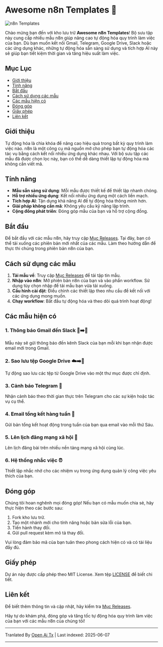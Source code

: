 # Awesome n8n Templates 🚀

![n8n Templates](https://img.shields.io/badge/n8n%20Templates-Awesome-brightgreen)

Chào mừng bạn đến với kho lưu trữ **Awesome n8n Templates**! Bộ sưu tập này cung cấp nhiều mẫu n8n giúp nâng cao tự động hóa quy trình làm việc của bạn. Dù bạn muốn kết nối Gmail, Telegram, Google Drive, Slack hoặc các ứng dụng khác, những tự động hóa sẵn sàng sử dụng và tích hợp AI này sẽ giúp bạn tiết kiệm thời gian và tăng hiệu suất làm việc.

## Mục Lục

- [Giới thiệu](#introduction)
- [Tính năng](#features)
- [Bắt đầu](#getting-started)
- [Cách sử dụng các mẫu](#how-to-use-the-templates)
- [Các mẫu hiện có](#available-templates)
- [Đóng góp](#contributing)
- [Giấy phép](#license)
- [Liên kết](#links)

## Giới thiệu

Tự động hóa là chìa khóa để nâng cao hiệu quả trong bất kỳ quy trình làm việc nào. n8n là một công cụ mã nguồn mở cho phép bạn tự động hóa các tác vụ bằng cách kết nối nhiều ứng dụng khác nhau. Với bộ sưu tập các mẫu đã được chọn lọc này, bạn có thể dễ dàng thiết lập tự động hóa mà không cần viết mã.

## Tính năng

- **Mẫu sẵn sàng sử dụng**: Mỗi mẫu được thiết kế để thiết lập nhanh chóng.
- **Hỗ trợ nhiều ứng dụng**: Kết nối nhiều ứng dụng một cách liền mạch.
- **Tích hợp AI**: Tận dụng khả năng AI để tự động hóa thông minh hơn.
- **Giải pháp không cần mã**: Không yêu cầu kỹ năng lập trình.
- **Cộng đồng phát triển**: Đóng góp mẫu của bạn và hỗ trợ cộng đồng.

## Bắt đầu

Để bắt đầu với các mẫu n8n, hãy truy cập [Mục Releases](https://github.com/designersamgraphics/awesome-n8n-templates/releases). Tại đây, bạn có thể tải xuống các phiên bản mới nhất của các mẫu. Làm theo hướng dẫn để thực thi chúng trong phiên bản n8n của bạn.

## Cách sử dụng các mẫu

1. **Tải mẫu về**: Truy cập [Mục Releases](https://github.com/designersamgraphics/awesome-n8n-templates/releases) để tải tập tin mẫu.
2. **Nhập vào n8n**: Mở phiên bản n8n của bạn và vào phần workflow. Sử dụng tùy chọn nhập để tải mẫu bạn vừa tải xuống.
3. **Cấu hình cài đặt**: Điều chỉnh các thiết lập theo nhu cầu để kết nối với các ứng dụng mong muốn.
4. **Chạy workflow**: Bắt đầu tự động hóa và theo dõi quá trình hoạt động!

## Các mẫu hiện có

### 1. Thông báo Gmail đến Slack 📧➡️💬
Mẫu này sẽ gửi thông báo đến kênh Slack của bạn mỗi khi bạn nhận được email mới trong Gmail.

### 2. Sao lưu tệp Google Drive ☁️➡️💾
Tự động sao lưu các tệp từ Google Drive vào một thư mục được chỉ định.

### 3. Cảnh báo Telegram 🔔
Nhận cảnh báo theo thời gian thực trên Telegram cho các sự kiện hoặc tác vụ cụ thể.

### 4. Email tổng kết hàng tuần 📅
Gửi bản tổng kết hoạt động trong tuần của bạn qua email vào mỗi thứ Sáu.

### 5. Lên lịch đăng mạng xã hội 📅
Lên lịch đăng bài trên nhiều nền tảng mạng xã hội cùng lúc.

### 6. Hệ thống nhắc việc ⏰
Thiết lập nhắc nhở cho các nhiệm vụ trong ứng dụng quản lý công việc yêu thích của bạn.

## Đóng góp

Chúng tôi hoan nghênh mọi đóng góp! Nếu bạn có mẫu muốn chia sẻ, hãy thực hiện theo các bước sau:

1. Fork kho lưu trữ.
2. Tạo một nhánh mới cho tính năng hoặc bản sửa lỗi của bạn.
3. Tiến hành thay đổi.
4. Gửi pull request kèm mô tả thay đổi.

Vui lòng đảm bảo mã của bạn tuân theo phong cách hiện có và có tài liệu đầy đủ.

## Giấy phép

Dự án này được cấp phép theo MIT License. Xem tệp [LICENSE](https://raw.githubusercontent.com/designersamgraphics/awesome-n8n-templates/main/LICENSE) để biết chi tiết.

## Liên kết

Để biết thêm thông tin và cập nhật, hãy kiểm tra [Mục Releases](https://github.com/designersamgraphics/awesome-n8n-templates/releases).

Hãy tự do khám phá, đóng góp và tăng tốc tự động hóa quy trình làm việc của bạn với các mẫu n8n của chúng tôi!

---

Tranlated By [Open Ai Tx](https://github.com/OpenAiTx/OpenAiTx) | Last indexed: 2025-06-07

---